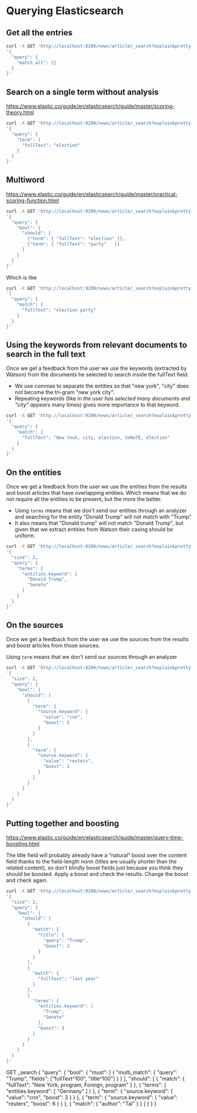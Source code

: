 # Querying Elasticsearch

## Get all the entries

```bash
curl -X GET 'http://localhost:9200/news/article/_search?explain&pretty' -d \
'{
  "query": {
    "match_all": {}
  }
}'
```

## Search on a single term without analysis
https://www.elastic.co/guide/en/elasticsearch/guide/master/scoring-theory.html

```bash
curl -X GET 'http://localhost:9200/news/article/_search?explain&pretty' -d \
'{
  "query": {
    "term": {
      "fullText": "election"
    }
  }
}'
```

## Multiword
https://www.elastic.co/guide/en/elasticsearch/guide/master/practical-scoring-function.html

```bash
curl -X GET 'http://localhost:9200/news/article/_search?explain&pretty' -d \
'{
  "query": {
    "bool": {
      "should": [
        {"term": { "fullText": "election" }},
        {"term": { "fullText": "party"   }}
      ]
    }
  }
}'
```

Which is like

```bash
curl -X GET 'http://localhost:9200/news/article/_search?explain&pretty' -d \
'{
  "query": {
    "match": {
      "fullText": "election party"
    }
  }
}'
```

## Using the keywords from relevant documents to search in the full text
Once we get a feedback from the user we use the keywords (extracted by Watson)
from the documents he selected to search inside the fullText field.

* We use commas to separate the entities so that "new york", "city" does not become
the tri-gram "new york city".
* Repeating keywords (like in *the user has selected many documents and "city"
appears* many times) gives more importance to that keyword.

```bash
curl -X GET 'http://localhost:9200/news/article/_search?explain&pretty' -d \
'{
  "query": {
    "match": {
      "fullText": "New Youk, city, election, SeNaTE, election"
    }
  }
}'
```

## On the entities
Once we get a feedback from the user we use the entities from the results
and boost articles that have overlapping entities.
Which means that we do not require all the entities to be present, but the more the better.

* Using ```terms``` means that we don't send our entities through an analyzer and
  searching for the entity "Donald Trump" will not match with "Trump"
* It also means that "Donald trump" will not match "Donald Trump", but given that
  we extract entities from Watson their casing should be uniform.

```bash
curl -X GET 'http://localhost:9200/news/article/_search?explain&pretty' -d \
'{
  "size": 2,
  "query": {
    "terms": {
      "entities.keyword": [
        "Donald Trump",
        "Senate"
      ]
    }
  }
}'
```

## On the sources
Once we get a feedback from the user we use the sources from the results
and boost articles from those sources.

Using ```term``` means that we don't send our sources through an analyzer

```bash
curl -X GET 'http://localhost:9200/news/article/_search?explain&pretty' -d \
'{
  "size": 2,
  "query": {
    "bool": {
      "should": [
        {
          "term": {
            "source.keyword": {
              "value": "cnn",
              "boost": 5
            }
          }
        },
        {
          "term": {
            "source.keyword": {
              "value": "reuters",
              "boost": 2
            }
          }
        }
      ]
    }
  }
}'
```

## Putting together and boosting
https://www.elastic.co/guide/en/elasticsearch/guide/master/query-time-boosting.html

The title field will probably already have a “natural” boost over the content
field thanks to the field-length norm (titles are usually shorter than the related content),
so don’t blindly boost fields just because you think they should be boosted.
Apply a boost and check the results.
Change the boost and check again.
```bash
curl -X GET 'http://localhost:9200/news/article/_search?explain&pretty' -d \
'{
  "size": 2,
  "query": {
    "bool": {
      "should": [
        {
          "match": {
            "title": {
              "query": "Trump",
              "boost": 2
            }
          }
        },
        {
          "match": {
            "fullText": "last year"
          }
        },
        {
          "terms": {
            "entities.keyword": [
              "Trump",
              "Senate"
            ],
            "boost": 3
          }
        }
      ]
    }
  }
}'
```
GET _search
{
  "query": {
    "bool": {
      "must": [
        {
          "multi_match": {
            "query": "Trump", 
            "fields": ["fullText^100", "title^100"]
          }
        }
      ],
      "should": [
        {
          "match": {
            "fullText": "New York, program, Foreign, program"
          }
        },
        {
          "terms": {
            "entities.keyword": [
              "Germany"
              ]
          }
        },
        {
          "term": {
            "source.keyword": {
              "value": "cnn",
              "boost": 3
            }
          }
        },
        {
          "term": {
            "source.keyword": {
              "value": "reuters",
              "boost": 6
            }
          }
        },
        {
          "match": {
            "author": "Tal"
          }
        }
      ]
    }
  }
}
```
